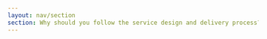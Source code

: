 ```yaml
---
layout: nav/section
section: Why should you follow the service design and delivery process?
---
```

